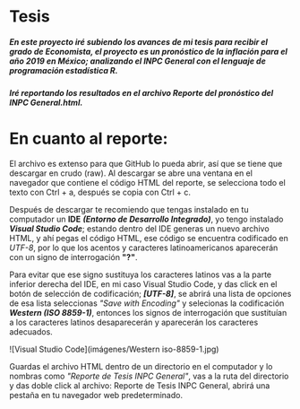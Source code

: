 # Tesis 

##### En este proyecto iré subiendo los avances de mi tesis para recibir el grado de Economista, el proyecto es un pronóstico de la inflación para el año 2019 en México; analizando el INPC General con el lenguaje de programación estadística R. 

##### Iré reportando los resultados en el archivo *Reporte del pronóstico del INPC General.html*.

# En cuanto al reporte:

El archivo es extenso para que GitHub lo pueda abrir, así que se tiene que descargar en crudo (raw). 
Al descargar se abre una ventana en el navegador que contiene el código HTML del reporte, 
se selecciona todo el texto con Ctrl + a, después se copia con Ctrl + c.

Después de descargar te recomiendo que tengas instalado en tu computador un **IDE** ***(Entorno de Desarrollo Integrado)***, 
yo tengo instalado ***Visual Studio Code***; estando dentro del IDE generas un nuevo archivo HTML, y ahí pegas el código HTML,
ese código se encuentra codificado en *UTF-8*, por lo que los acentos y caracteres latinoamericanos aparecerán con un signo de 
interrogación **"?"**.

Para evitar que ese signo sustituya los caracteres latinos vas a la parte inferior derecha del IDE, en mi caso
Visual Studio Code, y das click en el botón de selección de codificación; ***[UTF-8]***, se abrirá una lista de opciones
de esa lista seleccionas *"Save with Encoding"* y selecionas la codificación ***Western (ISO 8859-1)***, entonces los 
signos de interrogación que sustituían a los caracteres latinos desaparecerán y aparecerán los caracteres adecuados.

![Visual Studio Code](imágenes/Western iso-8859-1.jpg)

Guardas el archivo HTML dentro de un directorio en el computador y lo nombras como *"Reporte de Tesis INPC General"*, vas a la 
ruta del directorio y das doble click al archivo: Reporte de Tesis INPC General, abrirá una pestaña en tu navegador web predeterminado.
